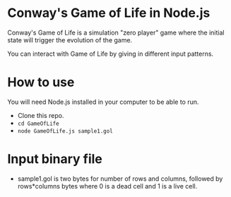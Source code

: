 # Conway's Game of Life in Node.js

Conway's Game of Life is a simulation "zero player" game where the initial state will trigger the evolution of the game.

You can interact with Game of Life by giving in different input patterns.

# How to use

You will need Node.js installed in your computer to be able to run.

* Clone this repo.
* `cd GameOfLife`
* `node GameOfLife.js sample1.gol`

# Input binary file

* sample1.gol is two bytes for number of rows and columns, followed by rows*columns bytes where 0 is a dead cell and 1 is a live cell.

